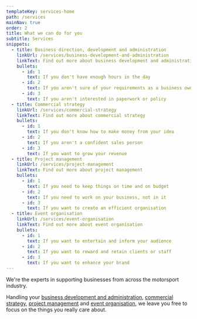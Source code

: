 ```yaml
---
templateKey: services-home
path: /services
mainNav: true
order: 2
title: What we can do for you
subtitle: Services
snippets: 
  - title: Business direction, development and administration
    linkUrl: /services/business-development-and-administration
    linkText: Find out more about business development and administration
    bullets: 
      - id: 1
        text: If you don't have enough hours in the day
      - id: 2
        text: If you aren't sure of your requirements as a business owner
      - id: 3
        text: If you aren't interested in paperwork or policy
  - title: Commercial strategy
    linkUrl: /services/commercial-strategy
    linkText: Find out more about commercial strategy
    bullets: 
      - id: 1
        text: If you don't know how to make money from your idea
      - id: 2
        text: If you aren't a confident sales person
      - id: 3
        text: If you want to grow your revenue
  - title: Project management
    linkUrl: /services/project-management
    linkText: Find out more about project management
    bullets: 
      - id: 1
        text: If you need to keep things on time and on budget
      - id: 2
        text: If you need to work on your business, not in it
      - id: 3
        text: If you want to create an efficient organisation
  - title: Event organisation
    linkUrl: /services/event-organisation
    linkText: Find out more about event organisation
    bullets: 
      - id: 1
        text: If you want to entertain and inform your audience
      - id: 2
        text: If you want to reward and retain clients or staff
      - id: 3
        text: If you want to enhance your brand
---
```


We're the experts in supporting businesses from across the motorsport industry.

Handling your [business development and administration](/services/business-development-and-administration), [commercial strategy](/services/commercial-strategy), [project management](/services/project-management) and [event organisation](/services/event-organisation), we leave you free to focus on the things you really care about.
